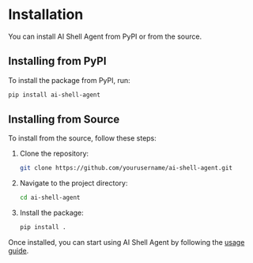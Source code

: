 # Installation

You can install AI Shell Agent from PyPI or from the source.

## Installing from PyPI

To install the package from PyPI, run:

```bash
pip install ai-shell-agent
```

## Installing from Source

To install from the source, follow these steps:

1. Clone the repository:

    ```bash
    git clone https://github.com/yourusername/ai-shell-agent.git
    ```

2. Navigate to the project directory:

    ```bash
    cd ai-shell-agent
    ```

3. Install the package:

    ```bash
    pip install .
    ```

Once installed, you can start using AI Shell Agent by following the [usage guide](usage.md).
